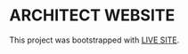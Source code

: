 # ARCHITECT WEBSITE

This project was bootstrapped with [LIVE SITE](https://architect-website-61fbd.web.app/).
